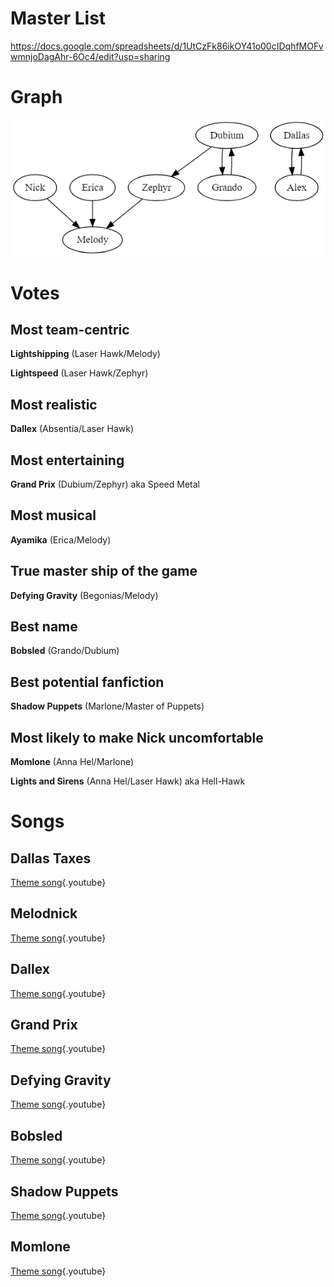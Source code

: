 <!-- TITLE: Ships -->
<!-- SUBTITLE: Let the love flow -->

# Master List
https://docs.google.com/spreadsheets/d/1UtCzFk86ikOY41o00cIDqhfMOFvwmnjoDagAhr-6Oc4/edit?usp=sharing
# Graph
![Ships](/uploads/sycamour-other/ships.png "Ships")
# Votes
## Most team-centric
**Lightshipping** (Laser Hawk/Melody)

**Lightspeed** (Laser Hawk/Zephyr)
## Most realistic
**Dallex** (Absentia/Laser Hawk)
## Most entertaining
**Grand Prix** (Dubium/Zephyr) aka Speed Metal
## Most musical
**Ayamika** (Erica/Melody)
## True master ship of the game
**Defying Gravity** (Begonias/Melody)
## Best name
**Bobsled** (Grando/Dubium)
## Best potential fanfiction
**Shadow Puppets** (Marlone/Master of Puppets)
## Most likely to make Nick uncomfortable
**Momlone** (Anna Hel/Marlone)

**Lights and Sirens** (Anna Hel/Laser Hawk) aka Hell-Hawk

# Songs
## Dallas Taxes
[Theme song](https://www.youtube.com/watch?v=-9GW-09bBVc){.youtube}
## Melodnick
[Theme song](https://www.youtube.com/watch?v=VGbsrrkZm1s){.youtube}
## Dallex

[Theme song](https://www.youtube.com/watch?v=FaY5-LGYJKc){.youtube}
## Grand Prix

[Theme song](https://www.youtube.com/watch?v=Y4QbJRAWvRU){.youtube}

## Defying Gravity
[Theme song](https://www.youtube.com/watch?v=Yf9Bt5WFZKs){.youtube}

## Bobsled
[Theme song](https://www.youtube.com/watch?v=swnle389UKM){.youtube}

## Shadow Puppets
[Theme song](https://www.youtube.com/watch?v=P_SlAzsXa7E){.youtube}

## Momlone
[Theme song](https://www.youtube.com/watch?v=YtKqUptJ5Fc){.youtube}
